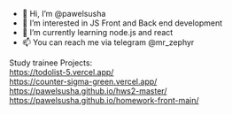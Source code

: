 - 👋 Hi, I’m @pawelsusha
- 👀 I’m interested in JS Front and Back end development
- 🌱 I’m currently learning node.js and react
- 📫 You can reach me via telegram @mr_zephyr

<!---
pawelsusha/pawelsusha is a ✨ special ✨ repository because its `README.md` (this file) appears on your GitHub profile.
You can click the Preview link to take a look at your changes.
--->
Study trainee Projects:<br>
https://todolist-5.vercel.app/<br>
https://counter-sigma-green.vercel.app/<br>
https://pawelsusha.github.io/hws2-master/<br>
https://pawelsusha.github.io/homework-front-main/<br>
